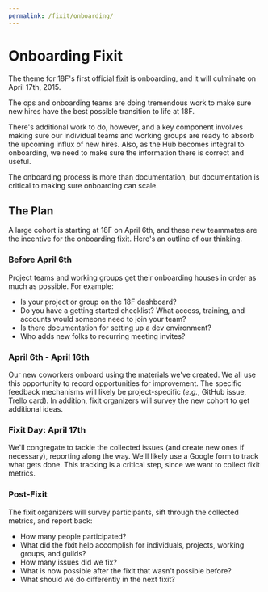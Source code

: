 ```yaml
---
permalink: /fixit/onboarding/
---
```

# Onboarding Fixit

The theme for 18F's first official [fixit](/fixit) is onboarding, and it will culminate on April 17th, 2015.

The ops and onboarding teams are doing tremendous work to make sure new hires have the best possible transition to life at 18F.

There's additional work to do, however, and a key component involves making sure our individual teams and working groups are ready to absorb the upcoming influx of new hires. Also, as the Hub becomes integral to onboarding, we need to make sure the information there is correct and useful.

The onboarding process is more than documentation, but documentation is critical to making sure onboarding can scale.

## The Plan

A large cohort is starting at 18F on April 6th, and these new teammates are the incentive for the onboarding fixit. Here's an outline of our thinking.

### Before April 6th

Project teams and working groups get their onboarding houses in order as much as possible. For example:

* Is your project or group on the 18F dashboard?
* Do you have a getting started checklist? What access, training, and accounts would someone need to join your team?
* Is there documentation for setting up a dev environment?
* Who adds new folks to recurring meeting invites?


### April 6th - April 16th

Our new coworkers onboard using the materials we've created. We all use this opportunity to record opportunities for improvement. The specific feedback mechanisms will likely be project-specific (*e.g.*, GitHub issue, Trello card). In addition, fixit organizers will survey the new cohort to get additional ideas.

### Fixit Day: April 17th

We'll congregate to tackle the collected issues (and create new ones if necessary), reporting along the way. We'll likely use a Google form to track what gets done. This tracking is a critical step, since we want to collect fixit metrics.

### Post-Fixit

The fixit organizers will survey participants, sift through the collected metrics, and report back:

* How many people participated?
* What did the fixit help accomplish for individuals, projects, working groups, and guilds?
* How many issues did we fix?
* What is now possible after the fixit that wasn't possible before?
* What should we do differently in the next fixit?
